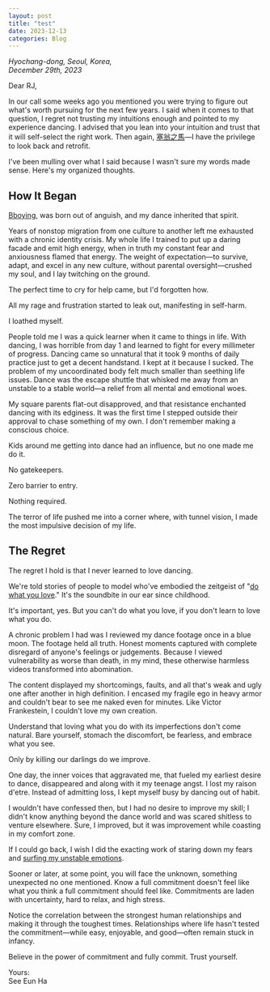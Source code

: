 ```yaml
---
layout: post
title: "test"
date: 2023-12-13
categories: Blog
---
```


_Hyochang-dong, Seoul, Korea,_  
_December 29th, 2023_

Dear RJ,

In our call some weeks ago you mentioned you were trying to figure out what's worth pursuing for the next few years. I said when it comes to that question, I regret not trusting my intuitions enough and pointed to my experience dancing. I advised that you lean into your intuition and trust that it will self-select the right work. Then again, [塞翁之馬](https://en.wikipedia.org/wiki/The_old_man_lost_his_horse)—I have the privilege to look back and retrofit.

I've been mulling over what I said because I wasn't sure my words made sense. Here's my organized thoughts.

## How It Began

[Bboying](https://en.wikipedia.org/wiki/Breakdancing), was born out of anguish, and my dance inherited that spirit.

Years of nonstop migration from one culture to another left me exhausted with a chronic identity crisis. My whole life I trained to put up a daring facade and emit high energy, when in truth my constant fear and anxiousness flamed that energy. The weight of expectation—to survive, adapt, and excel in any new culture, without parental oversight—crushed my soul, and I lay twitching on the ground.

The perfect time to cry for help came, but I'd forgotten how.

All my rage and frustration started to leak out, manifesting in self-harm.

I loathed myself.

People told me I was a quick learner when it came to things in life. With dancing, I was horrible from day 1 and learned to fight for every millimeter of progress. Dancing came so unnatural that it took 9 months of daily practice just to get a decent handstand. I kept at it because I sucked. The problem of my uncoordinated body felt much smaller than seething life issues. Dance was the escape shuttle that whisked me away from an unstable to a stable world—a relief from all mental and emotional woes.

My square parents flat-out disapproved, and that resistance enchanted dancing with its edginess. It was the first time I stepped outside their approval to chase something of my own. I don't remember making a conscious choice.

Kids around me getting into dance had an influence, but no one made me do it.

No gatekeepers.

Zero barrier to entry.

Nothing required.

The terror of life pushed me into a corner where, with tunnel vision, I made the most impulsive decision of my life.

## The Regret

The regret I hold is that I never learned to love dancing.

We're told stories of people to model who've embodied the zeitgeist of "[do what you love](https://www.paulgraham.com/love.html)." It's the soundbite in our ear since childhood.

It's important, yes. But you can't do what you love, if you don't learn to love what you do.

A chronic problem I had was I reviewed my dance footage once in a blue moon. The footage held all truth. Honest moments captured with complete disregard of anyone's feelings or judgements. Because I viewed vulnerability as worse than death, in my mind, these otherwise harmless videos transformed into abomination.

The content displayed my shortcomings, faults, and all that's weak and ugly one after another in high definition. I encased my fragile ego in heavy armor and couldn't bear to see me naked even for minutes. Like Victor Frankestein, I couldn't love my own creation.

Understand that loving what you do with its imperfections don't come natural. Bare yourself, stomach the discomfort, be fearless, and embrace what you see.

Only by killing our darlings do we improve.

One day, the inner voices that aggravated me, that fueled my earliest desire to dance, disappeared and along with it my teenage angst. I lost my raison d'etre. Instead of admitting loss, I kept myself busy by dancing out of habit.

I wouldn't have confessed then, but I had no desire to improve my skill; I didn't know anything beyond the dance world and was scared shitless to venture elsewhere. Sure, I improved, but it was improvement while coasting in my comfort zone.

If I could go back, I wish I did the exacting work of staring down my fears and [surfing my unstable emotions](https://www.emotionalsurfing.com/).

Sooner or later, at some point, you will face the unknown, something unexpected no one mentioned. Know a full commitment doesn't feel like what you think a full commitment should feel like. Commitments are laden with uncertainty, hard to relax, and high stress.

Notice the correlation between the strongest human relationships and making it through the toughest times. Relationships where life hasn't tested the commitment—while easy, enjoyable, and good—often remain stuck in infancy.

Believe in the power of commitment and fully commit. Trust yourself.

Yours:  
See Eun Ha